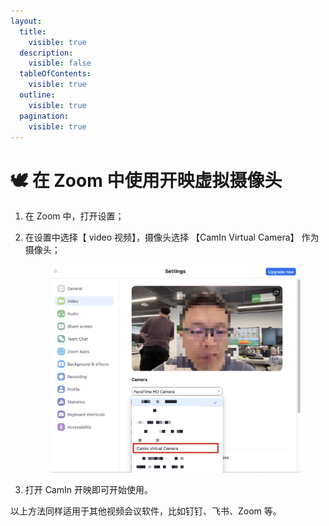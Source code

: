 ```yaml
---
layout:
  title:
    visible: true
  description:
    visible: false
  tableOfContents:
    visible: true
  outline:
    visible: true
  pagination:
    visible: true
---
```


# 🕊️ 在 Zoom 中使用开映虚拟摄像头

1. 在 Zoom 中，打开设置；
2.  在设置中选择【 video 视频】，摄像头选择 【CamIn Virtual Camera】 作为摄像头；

    <figure><img src="../../.gitbook/assets/image (63).png" alt="" width="563"><figcaption></figcaption></figure>
3. 打开 CamIn 开映即可开始使用。

以上方法同样适用于其他视频会议软件，比如钉钉、飞书、Zoom 等。
